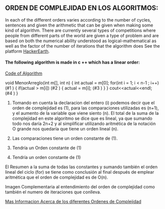 

## ORDEN DE COMPLEJIDAD EN LOS ALGORITMOS:
In each of the different orders varies according to the number of cycles, sentences and given the arithmetic that can be given when making some kind of algorithm. There are currently several types of competitions where people from different parts of the world are given a type of problem and are based on both the numerical ability understood as logical-mathematical as well as the factor of the number of iterations that the algorithm does See the platform [HackerEarth](https://www.hackerearth.com/challenges/).



#### The following algorithm is made in c ++ which has a linear order:
[Code of Algorithm](https://github.com/jonhiidalgo92/-Algorithm/)


void MenorArreglo(int m[], int n)
{
		 int actual = m[0];
			for(int i = 1; i < n-1 ; i++) (#1 )
			{
					if(actual > m[i]) (#2 )
			{
			actual = m[i];  (#3 )
			}
	}
cout<<actual<<endl;  (#4 )
}


1. Tomando en cuenta la declaracion del entero (i) podemos decir que el orden de complejidad es (1), para las comparaciones utilizadas es (n+1), y el aumento de la variable que viene siento (n). El total de la suma de la complejidad en este algoritmo se dice que es lineal, ya que sumando todo nos daría 2n+2 y al simplificar utilizando aritmética de la notación O grande nos quedaría que tiene un orden lineal (n).

2. Las comparaciones tiene un orden constante de (1).

3. Tendría un Orden constante de (1)

4. Tendría un orden constante de (1)


El Resumen a la suma de todas las constantes y sumando también el orden lineal del ciclo (for) se tiene como conclusión al final después de emplear aritmética que el orden de complejidad es de O(n).

Imagen Complementaria al entendimiento del orden de complejidad como también el numero de iteraciones que conlleva.

[Mas Informacion Acerca de los diferentes Ordenes de Complejidad](https://www.cs.us.es/~jalonso/cursos/i1m-18/temas/tema28.html#%C3%B3rdenesde-complejidad)
